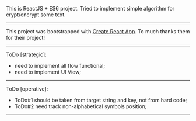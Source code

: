 This is ReactJS + ES6 project. Tried to implement simple algorithm for crypt/encrypt some text.
***
This project was bootstrapped with [Create React App](https://github.com/facebookincubator/create-react-app). To much thanks them for their project!
***
ToDo [strategic]:
 - need to implement all flow functional;
 - need to implement UI View;
***
ToDo [operative]:
 - ToDo#1 should be taken from target string and key, not from hard code;
 - ToDo#2 need track non-alphabetical symbols position;
 ***
